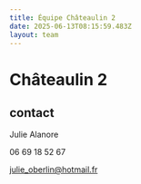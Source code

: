 ```yaml
---
title: Équipe Châteaulin 2
date: 2025-06-13T08:15:59.483Z
layout: team
---
```


# Châteaulin 2



## contact 

Julie Alanore

06 69 18 52 67

julie_oberlin@hotmail.fr

